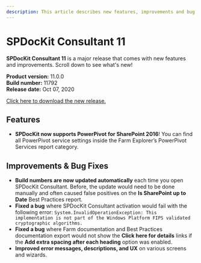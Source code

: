 ```yaml
---
description: This article describes new features, improvements and bug fixes delivered in SPDocKit Consultant 11.
---
```


# SPDocKit Consultant 11

**SPDocKit Consultant 11** is a major release that comes with new features and improvements. Scroll down to see what's new!

**Product version:** 11.0.0  
**Build number:** 11792  
**Release date:** Oct 07, 2020

[Click here to download the new release.](https://www.syskit.com/products/spdockit/download/)

## Features

* **SPDocKit now supports PowerPivot for SharePoint 2016**! You can find all PowerPivot service settings inside the Farm Explorer’s PowerPivot Services report category. 

## Improvements & Bug Fixes

* **Build numbers are now updated automatically** each time you open SPDocKit Consultant. Before, the update would need to be done manually and often caused false positives on the **Is SharePoint up to Date** Best Practices report.
* **Fixed a bug** where SPDocKit Consultant activation would fail with the following error: `System.InvalidOperationException: This implementation is not part of the Windows Platform FIPS validated cryptographic algorithms.`
* **Fixed a bug** where Farm documentation and Best Practices documentation export would not show the **Click here for details** links if the **Add extra spacing after each heading** option was enabled.
* **Improved error messages, descriptions, and UX** on various screens and wizards. 

